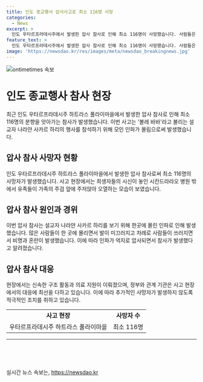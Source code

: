 ```yaml
---
title: 인도 종교행사 압사사고로 최소 116명 사망
categories:
  - News
excerpt: >
  인도 우타르프라데시주에서 발생한 압사 참사로 인해 최소 116명이 사망했습니다. 사람들은 볼레 바바라 불리는 설교자를 보기 위해 몰려들었으나 인파가 발생하면서 참사가 발생했습니다. 유가족들은 병원 앞에서 가족의 주검을 보고 오열하고 있습니다.
feature_text: >
  인도 우타르프라데시주에서 발생한 압사 참사로 인해 최소 116명이 사망했습니다. 사람들은 볼레 바바라 불리는 설교자를 보기 위해 몰려들었으나 인파가 발생하면서 참사가 발생했습니다. 유가족들은 병원 앞에서 가족의 주검을 보고 오열하고 있습니다.
image: 'https://newsdao.kr/res/images/meta/newsdao_breakingnews.jpg'
---
```


<p><img src="https://newsdao.kr/res/images/meta/newsdao_breakingnews.jpg" alt="ontimetimes 속보" /></p>

<h1>인도 종교행사 참사 현장</h1>

<p data-ke-size="size16">최근 인도 우타르프라데시주 하트라스 풀라이마을에서 발생한 압사 참사로 인해 최소 116명의 분향을 앗아가는 참사가 발생했습니다. 이번 사고는 '볼레 바바'라고 불리는 설교자 나라얀 사카르 하리의 행사를 참석하기 위해 모인 인파가 몰림으로써 발생했습니다.</p>

<h2 data-ke-size="size26">압사 참사 사망자 현황</h2>

<p data-ke-size="size16">인도 우타르프라데시주 하트라스 풀라이마을에서 발생한 압사 참사로써 최소 116명의 사망자가 발생했습니다. 사고 현장에서는 희생자들의 시신이 놓인 시칸드라라오 병원 밖에서 유족들이 가족의 주검 앞에 주저앉아 오열하는 모습이 보였습니다.</p>

<h2 data-ke-size="size26">압사 참사 원인과 경위</h2>

<p data-ke-size="size16">이번 압사 참사는 설교자 나라얀 사카르 하리를 보기 위해 한곳에 몰린 인파로 인해 발생했습니다. 많은 사람들이 한 곳에 몰리면서 발이 미끄러지고 차례로 사람들이 쓰러지면서 비명과 혼란이 발생했습니다. 이에 따라 인파가 억지로 압사되면서 참사가 발생했다고 알려졌습니다.</p>

<h2 data-ke-size="size26">압사 참사 대응</h2>

<p data-ke-size="size16">현장에서는 신속한 구조 활동과 의료 지원이 이뤄졌으며, 정부와 관계 기관은 사고 현장에서의 대응에 최선을 다하고 있습니다. 이에 따라 추가적인 사망자가 발생하지 않도록 적극적인 조치를 취하고 있습니다.</p>

<table>
  <tr>
    <td style="text-align: center; height: 17px;"><b>사고 현장</b></td>
    <td style="text-align: center; height: 17px;"><b>사망자 수</b></td>
  </tr>
  <tr>
    <td style="text-align: center; height: 17px;">우타르프라데시주 하트라스 풀라이마을</td>
    <td style="text-align: center; height: 17px;">최소 116명</td>
  </tr>
</table>

<hr>

<p data-ke-size="size16">&nbsp;</p>

<p data-ke-size="size16">&nbsp;</p>
실시간 뉴스 속보는, <a href="https://newsdao.kr" rel="dofollow">https://newsdao.kr</a>


